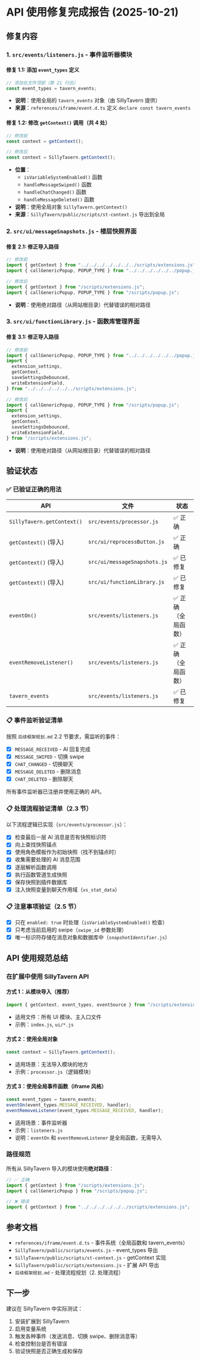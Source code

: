 # API 使用修复完成报告 (2025-10-21)

## 修复内容

### 1. `src/events/listeners.js` - 事件监听器模块

#### 修复 1.1: 添加 `event_types` 定义

```javascript
// 添加在文件顶部（第 21 行后）
const event_types = tavern_events;
```

- **说明**：使用全局的 `tavern_events` 对象（由 SillyTavern 提供）
- **来源**：`references/iframe/event.d.ts` 定义 `declare const tavern_events`

#### 修复 1.2: 修改 `getContext()` 调用（共 4 处）

```javascript
// 修改前
const context = getContext();

// 修改后
const context = SillyTavern.getContext();
```

- **位置**：
  - `isVariableSystemEnabled()` 函数
  - `handleMessageSwiped()` 函数
  - `handleChatChanged()` 函数
  - `handleMessageDeleted()` 函数
- **说明**：使用全局对象 `SillyTavern.getContext()`
- **来源**：`SillyTavern/public/scripts/st-context.js` 导出到全局

### 2. `src/ui/messageSnapshots.js` - 楼层快照界面

#### 修复 2.1: 修正导入路径

```javascript
// 修改前
import { getContext } from "../../../../../../../scripts/extensions.js";
import { callGenericPopup, POPUP_TYPE } from "../../../../../../popup.js";

// 修改后
import { getContext } from "/scripts/extensions.js";
import { callGenericPopup, POPUP_TYPE } from "/scripts/popup.js";
```

- **说明**：使用绝对路径（从网站根目录）代替错误的相对路径

### 3. `src/ui/functionLibrary.js` - 函数库管理界面

#### 修复 3.1: 修正导入路径

```javascript
// 修改前
import { callGenericPopup, POPUP_TYPE } from "../../../../../../popup.js";
import {
  extension_settings,
  getContext,
  saveSettingsDebounced,
  writeExtensionField,
} from "../../../../../../scripts/extensions.js";

// 修改后
import { callGenericPopup, POPUP_TYPE } from "/scripts/popup.js";
import {
  extension_settings,
  getContext,
  saveSettingsDebounced,
  writeExtensionField,
} from "/scripts/extensions.js";
```

- **说明**：使用绝对路径（从网站根目录）代替错误的相对路径

## 验证状态

### ✅ 已验证正确的用法

| API                        | 文件                         | 状态                |
| -------------------------- | ---------------------------- | ------------------- |
| `SillyTavern.getContext()` | `src/events/processor.js`    | ✅ 正确             |
| `getContext()` (导入)      | `src/ui/reprocessButton.js`  | ✅ 正确             |
| `getContext()` (导入)      | `src/ui/messageSnapshots.js` | ✅ 已修复           |
| `getContext()` (导入)      | `src/ui/functionLibrary.js`  | ✅ 已修复           |
| `eventOn()`                | `src/events/listeners.js`    | ✅ 正确（全局函数） |
| `eventRemoveListener()`    | `src/events/listeners.js`    | ✅ 正确（全局函数） |
| `tavern_events`            | `src/events/listeners.js`    | ✅ 已修复           |

### 📋 事件监听验证清单

按照 `后续框架规划.md` 2.2 节要求，需监听的事件：

- [x] `MESSAGE_RECEIVED` - AI 回复完成
- [x] `MESSAGE_SWIPED` - 切换 swipe
- [x] `CHAT_CHANGED` - 切换聊天
- [x] `MESSAGE_DELETED` - 删除消息
- [x] `CHAT_DELETED` - 删除聊天

所有事件监听器已注册并使用正确的 API。

### 📋 处理流程验证清单（2.3 节）

以下流程逻辑已实现（`src/events/processor.js`）：

- [x] 检查最后一层 AI 消息是否有快照标识符
- [x] 向上查找快照锚点
- [x] 使用角色模板作为初始快照（找不到锚点时）
- [x] 收集需要处理的 AI 消息范围
- [x] 逐层解析函数调用
- [x] 执行函数管道生成快照
- [x] 保存快照到插件数据库
- [x] 注入快照变量到聊天作用域（`vs_stat_data`）

### 📋 注意事项验证（2.5 节）

- [x] 只在 `enabled: true` 时处理（`isVariableSystemEnabled()` 检查）
- [x] 只考虑当前启用的 swipe（`swipe_id` 参数处理）
- [x] 唯一标识符存储在消息对象和数据库中（`snapshotIdentifier.js`）

## API 使用规范总结

### 在扩展中使用 SillyTavern API

#### 方式 1：从模块导入（推荐）

```javascript
import { getContext, event_types, eventSource } from "/scripts/extensions.js";
```

- 适用文件：所有 UI 模块、主入口文件
- 示例：`index.js`, `ui/*.js`

#### 方式 2：使用全局对象

```javascript
const context = SillyTavern.getContext();
```

- 适用场景：无法导入模块的地方
- 示例：`processor.js`（逻辑模块）

#### 方式 3：使用全局事件函数（iframe 风格）

```javascript
const event_types = tavern_events;
eventOn(event_types.MESSAGE_RECEIVED, handler);
eventRemoveListener(event_types.MESSAGE_RECEIVED, handler);
```

- 适用场景：事件监听器
- 示例：`listeners.js`
- 说明：`eventOn` 和 `eventRemoveListener` 是全局函数，无需导入

### 路径规范

所有从 SillyTavern 导入的模块使用**绝对路径**：

```javascript
// ✅ 正确
import { getContext } from "/scripts/extensions.js";
import { callGenericPopup } from "/scripts/popup.js";

// ❌ 错误
import { getContext } from "../../../../../../scripts/extensions.js";
```

## 参考文档

- `references/iframe/event.d.ts` - 事件系统（全局函数和 tavern_events）
- `SillyTavern/public/scripts/events.js` - event_types 导出
- `SillyTavern/public/scripts/st-context.js` - getContext 实现
- `SillyTavern/public/scripts/extensions.js` - 扩展 API 导出
- `后续框架规划.md` - 处理流程规划（2. 处理流程）

## 下一步

建议在 SillyTavern 中实际测试：

1. 安装扩展到 SillyTavern
2. 启用变量系统
3. 触发各种事件（发送消息、切换 swipe、删除消息等）
4. 检查控制台是否有错误
5. 验证快照是否正确生成和保存
